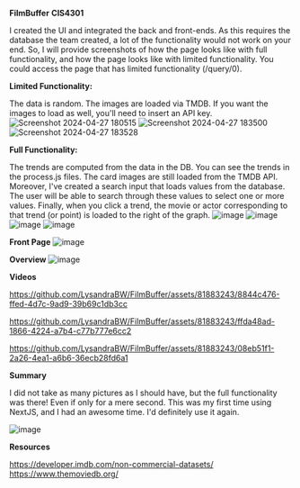 **FilmBuffer**
**CIS4301**

I created the UI and integrated the back and front-ends. As this requires the database the team created, a lot of the functionality would not work on your end. So, I will provide screenshots of how the page looks like with full functionality, and how the page looks like with limited functionality. You could access the page that has limited functionality (/query/0).

**Limited Functionality:** 

The data is random. The images are loaded via TMDB. If you want the images to load as well, you'll need to insert an API key.
![Screenshot 2024-04-27 180515](https://github.com/LysandraBW/FilmBuffer/assets/81883243/4688fb49-01d8-4cec-888c-ad280017ee6d)
![Screenshot 2024-04-27 183500](https://github.com/LysandraBW/FilmBuffer/assets/81883243/a81aef40-0f9e-47cf-8c34-5b31a5ba9afe)
![Screenshot 2024-04-27 183528](https://github.com/LysandraBW/FilmBuffer/assets/81883243/e193fa96-f3da-4ea8-9ca0-6a3de69a487c)

**Full Functionality:** 

The trends are computed from the data in the DB. You can see the trends in the process.js files. The card images are still loaded from the TMDB API. Moreover, I've created a search input that loads values from the database. The user will be able to search through these values to select one or more values. Finally, when you click a trend, the movie or actor corresponding to that trend (or point) is loaded to the right of the graph.
![image](https://github.com/LysandraBW/FilmBuffer/assets/81883243/dc7e63da-6505-4212-ac90-9e85090284bc)
![image](https://github.com/LysandraBW/FilmBuffer/assets/81883243/bd633ac9-956b-4401-981a-b300e517d45a)
![image](https://github.com/LysandraBW/FilmBuffer/assets/81883243/c7b377d9-42fa-4d05-b0a5-5eb164d6db7d)
![image](https://github.com/LysandraBW/FilmBuffer/assets/81883243/d7de1205-52f8-48f3-a6f1-1d499407d467)

**Front Page**
![image](https://github.com/LysandraBW/FilmBuffer/assets/81883243/7371bc54-1d79-48f8-b7c6-d3f435e5fdb7)

**Overview**
![image](https://github.com/LysandraBW/FilmBuffer/assets/81883243/2e2b9d61-fd28-42fd-93cb-3ef58a4d472e)

**Videos**


https://github.com/LysandraBW/FilmBuffer/assets/81883243/8844c476-ffed-4d7c-9ad9-39b69c1db3cc



https://github.com/LysandraBW/FilmBuffer/assets/81883243/ffda48ad-1866-4224-a7b4-c77b777e6cc2


https://github.com/LysandraBW/FilmBuffer/assets/81883243/08eb51f1-2a26-4ea1-a6b6-36ecb28fd6a1



**Summary**

I did not take as many pictures as I should have, but the full functionality was there! Even if only for a mere second. This was my first time using NextJS, and I had an awesome time. I'd definitely use it again.

![image](https://github.com/LysandraBW/FilmBuffer/assets/81883243/7dbfb413-b265-4c19-8ba7-a467ff754836)

**Resources**

https://developer.imdb.com/non-commercial-datasets/
https://www.themoviedb.org/
